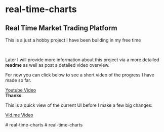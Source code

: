 # real-time-charts
<h2>Real Time Market Trading Platform </h2>
<p>This is a just a hobby project I have been building in my free time</p>
<br>

<p>Later I will provide more information about this project via a more detailed <strong>readme</strong> as well as post a detailed video overview.</p>
<p>For now you can click below to see a short video of the progress I have made so far.</p>
<a href="https://youtu.be/lE2TMC8UwGQ"  target="_blank">Youtube Video</a>


<br>
<strong>Thanks</strong>

<br>
<p>This is a quick view of the current UI before I make a few big changes:</p>
<a href="https://vid.me/9cCj"  target="_blank">Vid.me Video</a>


#   r e a l - t i m e - c h a r t s  
 #   r e a l - t i m e - c h a r t s  
 